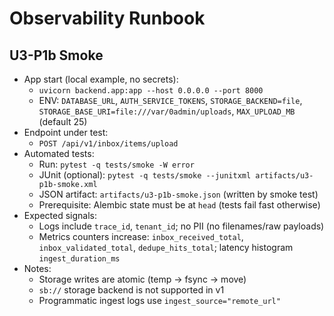 # Observability Runbook

## U3-P1b Smoke

- App start (local example, no secrets):
  - `uvicorn backend.app:app --host 0.0.0.0 --port 8000`
  - ENV: `DATABASE_URL`, `AUTH_SERVICE_TOKENS`, `STORAGE_BACKEND=file`, `STORAGE_BASE_URI=file:///var/0admin/uploads`, `MAX_UPLOAD_MB` (default 25)
- Endpoint under test:
  - `POST /api/v1/inbox/items/upload`
- Automated tests:
  - Run: `pytest -q tests/smoke -W error`
  - JUnit (optional): `pytest -q tests/smoke --junitxml artifacts/u3-p1b-smoke.xml`
  - JSON artifact: `artifacts/u3-p1b-smoke.json` (written by smoke test)
  - Prerequisite: Alembic state must be at `head` (tests fail fast otherwise)
- Expected signals:
  - Logs include `trace_id`, `tenant_id`; no PII (no filenames/raw payloads)
  - Metrics counters increase: `inbox_received_total`, `inbox_validated_total`, `dedupe_hits_total`; latency histogram `ingest_duration_ms`
- Notes:
  - Storage writes are atomic (temp → fsync → move)
  - `sb://` storage backend is not supported in v1
  - Programmatic ingest logs use `ingest_source="remote_url"`
